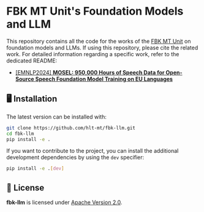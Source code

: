 # FBK MT Unit's Foundation Models and LLM

This repository contains all the code for the works of the [FBK MT Unit](https://mt.fbk.eu)
on foundation models and LLMs. 
If using this repository, please cite the related work.
For detailed information regarding a specific work, refer to the dedicated README:

 - [[EMNLP2024] **MOSEL: 950,000 Hours of Speech Data for Open-Source Speech Foundation Model Training on EU Languages**](works/MOSEL.md) 

## 🖥 Installation

The latest version can be installed with:
```bash
git clone https://github.com/hlt-mt/fbk-llm.git
cd fbk-llm
pip install -e .
```

If you want to contribute to the project, you can install
the additional development dependencies by using the `dev` specifier:

```bash
pip install -e .[dev]
```

## 📃 License
**fbk-llm** is licensed under [Apache Version 2.0](LICENSE). 
